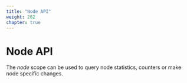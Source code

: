 ```yaml
---
title: "Node API"
weight: 262
chapter: true
---
```


# Node API

The *node* scope can be used to query node statistics, counters or make
node specific changes.
